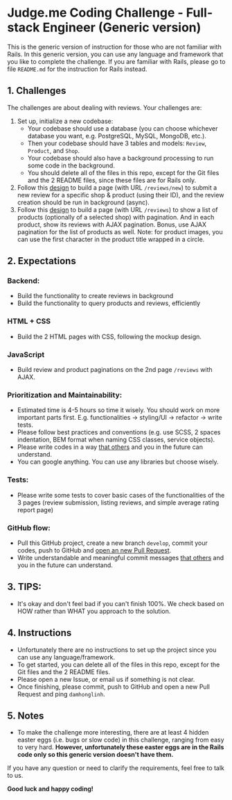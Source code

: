 # Judge.me Coding Challenge - Full-stack Engineer (Generic version)

This is the generic version of instruction for those who are not familiar with Rails. In this generic version, you can use any language and framework that you like to complete the challenge.
If you are familiar with Rails, please go to file `README.md` for the instruction for Rails instead.

## 1. Challenges
The challenges are about dealing with reviews. Your challenges are:

1. Set up, initialize a new codebase:
    - Your codebase should use a database (you can choose whichever database you want, e.g. PostgreSQL, MySQL, MongoDB, etc.).
    - Then your codebase should have 3 tables and models: `Review`, `Product`, and `Shop`.
    - Your codebase should also have a background processing to run some code in the background.
    - You should delete all of the files in this repo, except for the Git files and the 2 README files, since these files are for Rails only.
1. Follow this [design](https://www.figma.com/file/d9raNQDcOgKWvhUKNsbIi6/RoR-assignments?node-id=0%3A1) to build a page (with URL `/reviews/new`) to submit a new review for a specific shop & product (using their ID), and the review creation should be run in background (async).
1. Follow this [design](https://www.figma.com/file/d9raNQDcOgKWvhUKNsbIi6/RoR-assignments?node-id=0%3A1) to build a page (with URL `/reviews`) to show a list of products (optionally of a selected shop) with pagination. And in each product, show its reviews with AJAX pagination. Bonus, use AJAX pagination for the list of products as well. Note: for product images, you can use the first character in the product title wrapped in a circle.

## 2. Expectations

### Backend:
- Build the functionality to create reviews in background
- Build the functionality to query products and reviews, efficiently

### HTML + CSS
- Build the 2 HTML pages with CSS, following the mockup design.

### JavaScript
- Build review and product paginations on the 2nd page `/reviews` with AJAX.

### Prioritization and Maintainability:
- Estimated time is 4-5 hours so time it wisely. You should work on more important parts first. E.g. functionalities -> styling/UI -> refactor -> write tests.
- Please follow best practices and conventions (e.g. use SCSS, 2 spaces indentation, BEM format when naming CSS classes, service objects).
- Please write codes in a way [that others](https://pub-images.judge.me/judgeme/always-code-as-if-the-person-who-will-maintain-your-code-is-a-maniac-serial-killer-knows-where-you-live.jpg) and you in the future can understand.
- You can google anything. You can use any libraries but choose wisely.

### Tests:
- Please write some tests to cover basic cases of the functionalities of the 3 pages (review submission, listing reviews, and simple average rating report page)

### GitHub flow:
- Pull this GitHub project, create a new branch `develop`, commit your codes, push to GitHub and [open an new Pull Request](https://github.com/judgeme-careers/full-stack--your-name/compare/master...develop).
- Write understandable and meaningful commit messages [that others](https://pub-images.judge.me/judgeme/always-code-as-if-the-person-who-will-maintain-your-code-is-a-maniac-serial-killer-knows-where-you-live.jpg) and you in the future can understand.

## 3. TIPS:
+ It's okay and don't feel bad if you can't finish 100%. We check based on HOW rather than WHAT you approach to the solution.

## 4. Instructions
- Unfortunately there are no instructions to set up the project since you can use any language/framework.
- To get started, you can delete all of the files in this repo, except for the Git files and the 2 README files.
- Please open a new Issue, or email us if something is not clear.
- Once finishing, please commit, push to GitHub and open a new Pull Request and ping `damhonglinh`.

## 5. Notes
- To make the challenge more interesting, there are at least 4 hidden easter eggs (i.e. bugs or slow code) in this challenge, ranging from easy to very hard. **However, unfortunately these easter eggs are in the Rails code only so this generic version doesn't have them.**

If you have any question or need to clarify the requirements, feel free to talk to us.

**Good luck and happy coding!**
